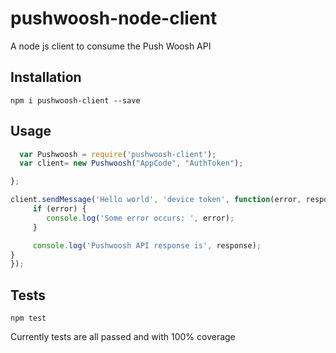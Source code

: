 # pushwoosh-node-client
A node js client to consume the Push Woosh API

## Installation

    npm i pushwoosh-client --save
    
## Usage
```javascript
  var Pushwoosh = require('pushwoosh-client');
  var client= new Pushwoosh("AppCode", "AuthToken");

};

client.sendMessage('Hello world', 'device token', function(error, response) {
     if (error) {
        console.log('Some error occurs: ', error);
     }

     console.log('Pushwoosh API response is', response);
}
});
```
## Tests

    npm test

Currently tests are all passed and with 100% coverage
